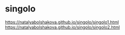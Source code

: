 # singolo
https://natalyabolshakova.github.io/singolo/singolo1.html
https://natalyabolshakova.github.io/singolo/singolo2.html
